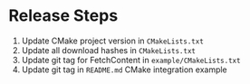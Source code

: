 # Release Steps

1. Update CMake project version in `CMakeLists.txt`
2. Update all download hashes in `CMakeLists.txt`
3. Update git tag for FetchContent in `example/CMakeLists.txt`
1. Update git tag in `README.md` CMake integration example
